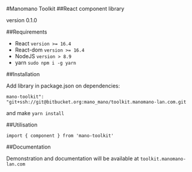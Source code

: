 #Manomano Toolkit
##React component library

version 0.1.0

##Requirements

 * React `version >= 16.4`
 * React-dom `version >= 16.4`
 * NodeJS `version > 8.9`
 * yarn `sudo npm i -g yarn`

##Installation

Add library in package.json on dependencies:

```
mano-toolkit": "git+ssh://git@bitbucket.org:mano_mano/toolkit.manomano-lan.com.git
```
and make `yarn install`

##Utilisation

```
import { component } from 'mano-toolkit'
```

##Documentation

Demonstration and documentation will be available at `toolkit.manomano-lan.com`

